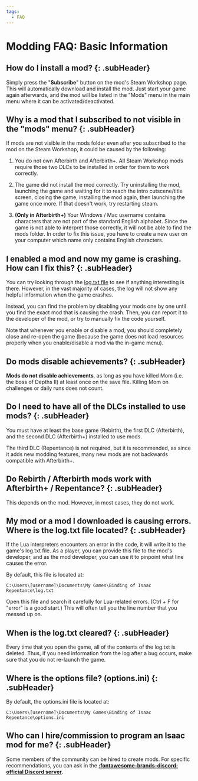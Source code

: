 ```yaml
---
tags:
  - FAQ
---
```


# Modding FAQ: Basic Information

## How do I install a mod? {: .subHeader}

Simply press the "**Subscribe**" button on the mod's Steam Workshop page. This will automatically download and install the mod. Just start your game again afterwards, and the mod will be listed in the "Mods" menu in the main menu where it can be activated/deactivated.

## Why is a mod that I subscribed to not visible in the "mods" menu? {: .subHeader}

If mods are not visible in the mods folder even after you subscribed to the mod on the Steam Workshop, it could be caused by the following:

1. You do not own Afterbirth and Afterbirth+. All Steam Workshop mods require those two DLCs to be installed in order for them to work correctly.

2. The game did not install the mod correctly. Try uninstalling the mod, launching the game and waiting for it to reach the intro cutscene/title screen, closing the game, installing the mod again, then launching the game once more. If that doesn't work, try restarting steam.

3. **(Only in Afterbirth+)** Your Windows / Mac username contains characters that are not part of the standard English alphabet. Since the game is not able to interpret those correctly, it will not be able to find the mods folder. In order to fix this issue, you have to create a new user on your computer which name only contains English characters.

## I enabled a mod and now my game is crashing. How can I fix this? {: .subHeader}

You can try looking through the [log.txt file](#my-mod-or-a-mod-i-downloaded-is-causing-errors-where-is-the-logtxt-file-located--subheader) to see if anything interesting is there. However, in the vast majority of cases, the log will not show any helpful information when the game crashes.

Instead, you can find the problem by disabling your mods one by one until you find the exact mod that is causing the crash. Then, you can report it to the developer of the mod, or try to manually fix the code yourself.

Note that whenever you enable or disable a mod, you should completely close and re-open the game (because the game does not load resources properly when you enable/disable a mod via the in-game menu).

## Do mods disable achievements? {: .subHeader}

**Mods do not disable achievements**, as long as you have killed Mom (i.e. the boss of Depths II) at least once on the save file. Killing Mom on challenges or daily runs does not count.

## Do I need to have all of the DLCs installed to use mods? {: .subHeader}

You must have at least the base game (Rebirth), the first DLC (Afterbirth), and the second DLC (Afterbirth+) installed to use mods.

The third DLC (Repentance) is not required, but it is recommended, as since it adds new modding features, many new mods are not backwards compatible with Afterbirth+.

## Do Rebirth / Afterbirth mods work with Afterbirth+ / Repentance? {: .subHeader}

This depends on the mod. However, in most cases, they do not work.

## My mod or a mod I downloaded is causing errors. Where is the log.txt file located? {: .subHeader}

If the Lua interpreters encounters an error in the code, it will write it to the game's log.txt file. As a player, you can provide this file to the mod's developer, and as the mod developer, you can use it to pinpoint what line causes the error.

By default, this file is located at:

```
C:\Users\[username]\Documents\My Games\Binding of Isaac Repentance\log.txt
```

Open this file and search it carefully for Lua-related errors. (Ctrl + F for "error" is a good start.) This will often tell you the line number that you messed up on.

## When is the log.txt cleared? {: .subHeader}

Every time that you open the game, all of the contents of the log.txt is deleted. Thus, if you need information from the log after a bug occurs, make sure that you do not re-launch the game.

## Where is the options file? (options.ini) {: .subHeader}

By default, the options.ini file is located at:

```
C:\Users\[username]\Documents\My Games\Binding of Isaac Repentance\options.ini
```

## Who can I hire/commission to program an Isaac mod for me? {: .subHeader}

Some members of the community can be hired to create mods. For specific recommendations, you can ask in the **[:fontawesome-brands-discord: official Discord server](https://discord.gg/isaac)**.